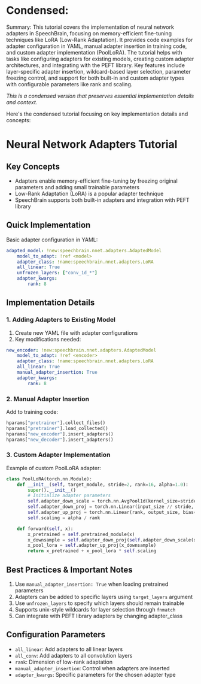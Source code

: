 # Condensed: <!-- This cell is automatically updated by tools/tutorial-cell-updater.py -->

Summary: This tutorial covers the implementation of neural network adapters in SpeechBrain, focusing on memory-efficient fine-tuning techniques like LoRA (Low-Rank Adaptation). It provides code examples for adapter configuration in YAML, manual adapter insertion in training code, and custom adapter implementation (PoolLoRA). The tutorial helps with tasks like configuring adapters for existing models, creating custom adapter architectures, and integrating with the PEFT library. Key features include layer-specific adapter insertion, wildcard-based layer selection, parameter freezing control, and support for both built-in and custom adapter types with configurable parameters like rank and scaling.

*This is a condensed version that preserves essential implementation details and context.*

Here's the condensed tutorial focusing on key implementation details and concepts:

# Neural Network Adapters Tutorial

## Key Concepts
- Adapters enable memory-efficient fine-tuning by freezing original parameters and adding small trainable parameters
- Low-Rank Adaptation (LoRA) is a popular adapter technique
- SpeechBrain supports both built-in adapters and integration with PEFT library

## Quick Implementation
Basic adapter configuration in YAML:
```yaml
adapted_model: !new:speechbrain.nnet.adapters.AdaptedModel
    model_to_adapt: !ref <model>
    adapter_class: !name:speechbrain.nnet.adapters.LoRA
    all_linear: True
    unfrozen_layers: ["conv_1d_*"]
    adapter_kwargs:
        rank: 8
```

## Implementation Details

### 1. Adding Adapters to Existing Model
1. Create new YAML file with adapter configurations
2. Key modifications needed:
```yaml
new_encoder: !new:speechbrain.nnet.adapters.AdaptedModel
    model_to_adapt: !ref <encoder>
    adapter_class: !name:speechbrain.nnet.adapters.LoRA
    all_linear: True
    manual_adapter_insertion: True
    adapter_kwargs:
        rank: 8
```

### 2. Manual Adapter Insertion
Add to training code:
```python
hparams["pretrainer"].collect_files()
hparams["pretrainer"].load_collected()
hparams["new_encoder"].insert_adapters()
hparams["new_decoder"].insert_adapters()
```

### 3. Custom Adapter Implementation
Example of custom PoolLoRA adapter:
```python
class PoolLoRA(torch.nn.Module):
    def __init__(self, target_module, stride=2, rank=16, alpha=1.0):
        super().__init__()
        # Initialize adapter parameters
        self.adapter_down_scale = torch.nn.AvgPool1d(kernel_size=stride)
        self.adapter_down_proj = torch.nn.Linear(input_size // stride, rank, bias=False)
        self.adapter_up_proj = torch.nn.Linear(rank, output_size, bias=False)
        self.scaling = alpha / rank

    def forward(self, x):
        x_pretrained = self.pretrained_module(x)
        x_downsample = self.adapter_down_proj(self.adapter_down_scale(x))
        x_pool_lora = self.adapter_up_proj(x_downsample)
        return x_pretrained + x_pool_lora * self.scaling
```

## Best Practices & Important Notes
1. Use `manual_adapter_insertion: True` when loading pretrained parameters
2. Adapters can be added to specific layers using `target_layers` argument
3. Use `unfrozen_layers` to specify which layers should remain trainable
4. Supports unix-style wildcards for layer selection through `fnmatch`
5. Can integrate with PEFT library adapters by changing adapter_class

## Configuration Parameters
- `all_linear`: Add adapters to all linear layers
- `all_conv`: Add adapters to all convolution layers
- `rank`: Dimension of low-rank adaptation
- `manual_adapter_insertion`: Control when adapters are inserted
- `adapter_kwargs`: Specific parameters for the chosen adapter type
